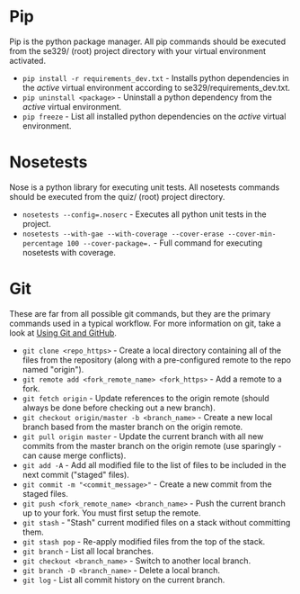 # Pip
Pip is the python package manager. All pip commands should be executed from the se329/ (root) project directory with your virtual environment activated.

- `pip install -r requirements_dev.txt` - Installs python dependencies in the _active_ virtual environment according to se329/requirements_dev.txt.
- `pip uninstall <package>` - Uninstall a python dependency from the _active_ virtual environment.
- `pip freeze` - List all installed python dependencies on the _active_ virtual environment.


# Nosetests
Nose is a python library for executing unit tests.  All nosetests commands should be executed from the quiz/ (root) project directory.

- `nosetests --config=.noserc` - Executes all python unit tests in the project.
- `nosetests --with-gae --with-coverage --cover-erase --cover-min-percentage 100 --cover-package=.` - Full command for executing nosetests with coverage.


# Git
These are far from all possible git commands, but they are the primary commands used in a typical workflow. For more information on git, take a look at [Using Git and GitHub](https://iastate.box.com/shared/static/v8j3uc6phm8453yad2behbk837gvkkgi.pdf).

- `git clone <repo_https>` - Create a local directory containing all of the files from the repository (along with a pre-configured remote to the repo named "origin").
- `git remote add <fork_remote_name> <fork_https>` - Add a remote to a fork.
- `git fetch origin` - Update references to the origin remote (should always be done before checking out a new branch).
- `git checkout origin/master -b <branch_name>` - Create a new local branch based from the master branch on the origin remote.
- `git pull origin master` - Update the current branch with all new commits from the master branch on the origin remote (use sparingly - can cause merge conflicts).
- `git add -A` - Add all modified file to the list of files to be included in the next commit ("staged" files).
- `git commit -m "<commit_message>"` - Create a new commit from the staged files.
- `git push <fork_remote_name> <branch_name>` - Push the current branch up to your fork. You must first setup the remote.
- `git stash` - "Stash" current modified files on a stack without committing them.
- `git stash pop` - Re-apply modified files from the top of the stack.
- `git branch` - List all local branches.
- `git checkout <branch_name>` - Switch to another local branch.
- `git branch -D <branch_name>` - Delete a local branch.
- `git log` - List all commit history on the current branch.
